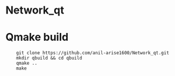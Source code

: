 # Network_qt



# Qmake build


		git clone https://github.com/anil-arise1600/Network_qt.git
		mkdir qbuild && cd qbuild
		qmake ..
		make
		
